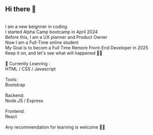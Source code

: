 ## Hi there 👋
</br>
I am a new beignner in coding. </br>
I started Alpha Camp bootcamp in April 2024</br>
Before this, I am a UX planner and Product Owner</br>
Now I am a Full-Time online student</br>
My Goal is to becom a Full Time Remore Front-End Developer in 2025</br>
Keep it on, and let's see what will happened 👀💪</br>
</br>
🌱 Currently Leanring :</br>
HTML / CSS / Javascript </br>
 
</br>
Tools: </br>
Bootstrap </br>
</br>
Backend: </br>
Node.JS / Express </br>
</br>
Frontend: <br>
React</br>
</br>
Any recommendation for learning is welcome 👯😄
 </br> 
<!--
**clairehuang77777/clairehuang77777** is a ✨ _special_ ✨ repository because its `README.md` (this file) appears on your GitHub profile.

Here are some ideas to get you started:

- 🔭 I’m currently working on ...
- 🌱 I’m currently learning ...
- 👯 I’m looking to collaborate on ...
- 🤔 I’m looking for help with ...
- 💬 Ask me about ...
- 📫 How to reach me: ...
- 😄 Pronouns: ...
- ⚡ Fun fact: ...
-->
